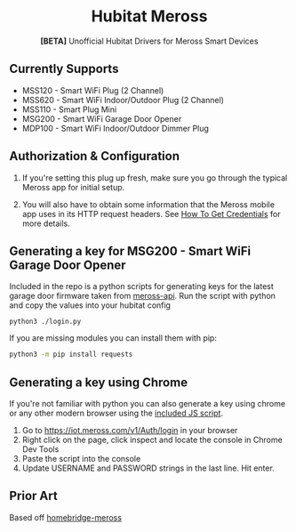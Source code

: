 <span align="center">

# Hubitat Meross

**[BETA]** Unofficial Hubitat Drivers for Meross Smart Devices

</span>

## Currently Supports

- MSS120 - Smart WiFi Plug (2 Channel)
- MSS620 - Smart WiFi Indoor/Outdoor Plug (2 Channel)
- MSS110 - Smart Plug Mini
- MSG200 - Smart WiFi Garage Door Opener
- MDP100 - Smart WiFi Indoor/Outdoor Dimmer Plug

## Authorization & Configuration

1. If you're setting this plug up fresh, make sure you go through the
   typical Meross app for initial setup.

2. You will also have to obtain some information that the Meross mobile
   app uses in its HTTP request headers. See [How To Get Credentials](https://github.com/donavanbecker/homebridge-meross/wiki/Getting-Credentials) for more details.

## Generating a key for MSG200 - Smart WiFi Garage Door Opener

Included in the repo is a python scripts for generating keys for the latest garage door firmware taken from [meross-api](https://github.com/bapirex/meross-api/blob/master/login.py). Run the script with python and copy the values into your hubitat config

```
python3 ./login.py
```

If you are missing modules you can install them with pip:

```sh
python3 -m pip install requests
```

## Generating a key using Chrome

If you're not familiar with python you can also generate a key using chrome or any other modern browser using the [included JS script](./login.js).

1. Go to https://iot.meross.com/v1/Auth/login in your browser
1. Right click on the page, click inspect and locate the console in Chrome Dev Tools
1. Paste the script into the console
1. Update USERNAME and PASSWORD strings in the last line. Hit enter.

## Prior Art

Based off [homebridge-meross](https://github.com/donavanbecker/homebridge-meross)

